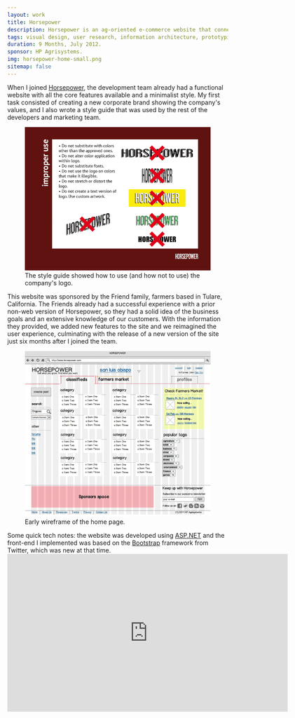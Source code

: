 ```yaml
---
layout: work
title: Horsepower
description: Horsepower is an ag-oriented e-commerce website that connects farmers and buyers.
tags: visual design, user research, information architecture, prototyping, front-end development.
duration: 9 Months, July 2012.
sponsor: HP Agrisystems.
img: horsepower-home-small.png
sitemap: false
---
```


When I joined <a href="http://www.horsepower.com">Horsepower</a>, the development team already had a functional website with all the core features available and a minimalist style. My first task consisted of creating a new corporate brand showing the company's values, and I also wrote a style guide that was used by the rest of the developers and marketing team.
<figure>
<a href="/work/projects/protos/hp_doc_identityguide.pdf"><img src="/images/hp-sg.png" alt="page of the style guide" title="download the horsepower identity guide"></a>
<figcaption>The style guide showed how to use (and how not to use) the company's logo.</figcaption>
</figure>
This website was sponsored by the Friend family, farmers based in Tulare, California. The Friends already had a successful experience with a prior non-web version of Horsepower, so they had a solid idea of the business goals and an extensive knowledge of our customers. With the information they provided, we added new features to the site and we reimagined the user experience, culminating with the release of a new version of the site just six months after I joined the team.
<figure>
<img src="/images/hp-wf.png" alt="wireframe of horsepower">
<figcaption>Early wireframe of the home page.</figcaption>
</figure>
Some quick tech notes: the website was developed using <a href="http://www.asp.net/">ASP.NET</a> and the front-end I implemented was based on the <a href="http://getbootstrap.com/">Bootstrap</a> framework from Twitter, which was new at that time.

<div class="embed">
  <iframe width="640" height="360" src="https://www.youtube.com/embed/9C2nppwNTgo" frameborder="0" allowfullscreen></iframe>
</div>
